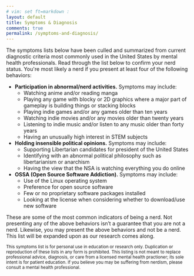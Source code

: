 ```yaml
---
# vim: set ft=markdown :
layout: default
title: Symptoms & Diagnosis
comments: true
permalink: /symptoms-and-diagnosis/
---
```

The symptoms lists below have been culled and summarized from current diagnostic criteria most commonly used in the United States by mental health professionals. Read through the list below to confirm your nerd status. You're most likely a nerd if you present at least four of the following behaviors:

*   **Participation in abnormal/nerd activities.** Symptoms may include:
    *   Watching anime and/or reading manga
    *   Playing any game with blocky or 2D graphics where a major part of gameplay is building things or stacking blocks
    *   Playing indie games and/or any games older than ten years
    *   Watching indie movies and/or any movies older than twenty years
    *   Listening to indie music and/or listen to any music older than forty years
    *   Having an unusually high interest in STEM subjects
*   **Holding insensible political opinions.** Symptoms may include:
    *   Supporting Libertarian candidates for president of the United States
    *   Identifying with an abnormal political philosophy such as libertarianism or anarchism
    *   Having the view that the NSA is watching everything you do online
*   **OSSA (Open Source Software Addiction).** Symptoms may include:
    *   Use of the Linux operating system
    *   Preference for open source software
    *   Few or no proprietary software packages installed
    *   Looking at the license when considering whether to download/use new software

These are some of the most common indicators of being a nerd. Not presenting any of the above behaviors isn’t a guarantee that you are not a nerd. Likewise, you may present the above behaviors and not be a nerd. This list will be expanded upon as our research comes along.

<small>This symptoms list is for personal use in education or research only. Duplication or reproduction of these lists in any form is prohibited. This listing is not meant to replace professional advice, diagnosis, or care from a licensed mental health practioner; its sole intent is for patient education. If you believe you may be suffering from nerdism, please consult a mental health professional.</small>
